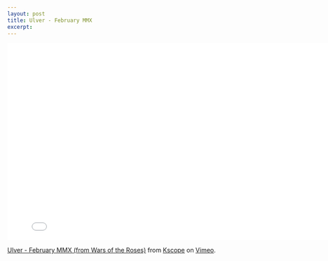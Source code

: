 ```yaml
---
layout: post
title: Ulver - February MMX
excerpt:
---
```


<iframe src="//player.vimeo.com/video/23953189?byline=0&amp;portrait=0&amp;color=91d1eb" width="800" height="450" frameborder="0" webkitallowfullscreen mozallowfullscreen allowfullscreen></iframe> <p><a href="http://vimeo.com/23953189">Ulver - February MMX (from Wars of the Roses)</a> from <a href="http://vimeo.com/kscopemusic">Kscope</a> on <a href="https://vimeo.com">Vimeo</a>.</p>